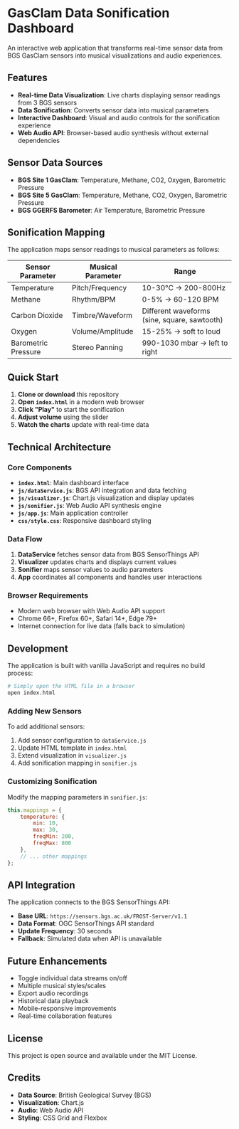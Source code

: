 # GasClam Data Sonification Dashboard

An interactive web application that transforms real-time sensor data from BGS GasClam sensors into musical visualizations and audio experiences.

## Features

- **Real-time Data Visualization**: Live charts displaying sensor readings from 3 BGS sensors
- **Data Sonification**: Converts sensor data into musical parameters
- **Interactive Dashboard**: Visual and audio controls for the sonification experience
- **Web Audio API**: Browser-based audio synthesis without external dependencies

## Sensor Data Sources

- **BGS Site 1 GasClam**: Temperature, Methane, CO2, Oxygen, Barometric Pressure
- **BGS Site 5 GasClam**: Temperature, Methane, CO2, Oxygen, Barometric Pressure  
- **BGS GGERFS Barometer**: Air Temperature, Barometric Pressure

## Sonification Mapping

The application maps sensor readings to musical parameters as follows:

| Sensor Parameter | Musical Parameter | Range |
|------------------|-------------------|--------|
| Temperature | Pitch/Frequency | 10-30°C → 200-800Hz |
| Methane | Rhythm/BPM | 0-5% → 60-120 BPM |
| Carbon Dioxide | Timbre/Waveform | Different waveforms (sine, square, sawtooth) |
| Oxygen | Volume/Amplitude | 15-25% → soft to loud |
| Barometric Pressure | Stereo Panning | 990-1030 mbar → left to right |

## Quick Start

1. **Clone or download** this repository
2. **Open `index.html`** in a modern web browser
3. **Click "Play"** to start the sonification
4. **Adjust volume** using the slider
5. **Watch the charts** update with real-time data

## Technical Architecture

### Core Components

- **`index.html`**: Main dashboard interface
- **`js/dataService.js`**: BGS API integration and data fetching
- **`js/visualizer.js`**: Chart.js visualization and display updates
- **`js/sonifier.js`**: Web Audio API synthesis engine
- **`js/app.js`**: Main application controller
- **`css/style.css`**: Responsive dashboard styling

### Data Flow

1. **DataService** fetches sensor data from BGS SensorThings API
2. **Visualizer** updates charts and displays current values
3. **Sonifier** maps sensor values to audio parameters
4. **App** coordinates all components and handles user interactions

### Browser Requirements

- Modern web browser with Web Audio API support
- Chrome 66+, Firefox 60+, Safari 14+, Edge 79+
- Internet connection for live data (falls back to simulation)

## Development

The application is built with vanilla JavaScript and requires no build process:

```bash
# Simply open the HTML file in a browser
open index.html
```

### Adding New Sensors

To add additional sensors:

1. Add sensor configuration to `dataService.js`
2. Update HTML template in `index.html`
3. Extend visualization in `visualizer.js`
4. Add sonification mapping in `sonifier.js`

### Customizing Sonification

Modify the mapping parameters in `sonifier.js`:

```javascript
this.mappings = {
    temperature: {
        min: 10,
        max: 30,
        freqMin: 200,
        freqMax: 800
    },
    // ... other mappings
};
```

## API Integration

The application connects to the BGS SensorThings API:

- **Base URL**: `https://sensors.bgs.ac.uk/FROST-Server/v1.1`
- **Data Format**: OGC SensorThings API standard
- **Update Frequency**: 30 seconds
- **Fallback**: Simulated data when API is unavailable

## Future Enhancements

- Toggle individual data streams on/off
- Multiple musical styles/scales
- Export audio recordings
- Historical data playback
- Mobile-responsive improvements
- Real-time collaboration features

## License

This project is open source and available under the MIT License.

## Credits

- **Data Source**: British Geological Survey (BGS)
- **Visualization**: Chart.js
- **Audio**: Web Audio API
- **Styling**: CSS Grid and Flexbox